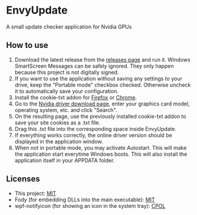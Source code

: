 # EnvyUpdate
 A small update checker application for Nvidia GPUs
 
 ## How to use
 
 1. Download the latest release from the [releases page](https://github.com/fyr77/EnvyUpdate/releases) and run it. Windows SmartScreen Messages can be safely ignored. They only happen because this project is not digitally signed.
 2. If you want to use the application without saving any settings to your drive, keep the "Portable mode" checkbox checked. Otherwise uncheck it to automatically save your configuration.
 3. Install the cookie-txt addon for [Firefox](https://addons.mozilla.org/en-US/firefox/addon/cookies-txt-one-click/) or [Chrome](https://chrome.google.com/webstore/detail/cookiestxt/njabckikapfpffapmjgojcnbfjonfjfg).
 4. Go to the [Nvidia driver download page](https://www.nvidia.com/Download/index.aspx), enter your graphics card model, operating system, etc. and click "Search".
 5. On the resulting page, use the previously installed cookie-txt addon to save your site cookies as a .txt file.
 6. Drag this .txt file into the corresponding space inside EnvyUpdate.
 7. If everything works correctly, the online driver version should be displayed in the application window. 
 8. When not in portable mode, you may activate Autostart. This will make the application start everytime Windows boots. This will also install the application itself in your APPDATA folder.

## Licenses

* This project: [MIT](https://github.com/fyr77/EnvyUpdate/blob/master/LICENSE)
* Fody (for embedding DLLs into the main executable): [MIT](https://github.com/Fody/Fody/blob/master/License.txt)
* wpf-notifyicon (for showing an icon in the system tray): [CPOL](https://github.com/hardcodet/wpf-notifyicon/blob/master/LICENSE)
